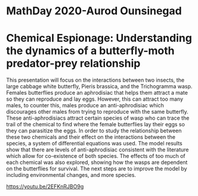 # MathDay 2020-Aurod Ounsinegad
# Chemical Espionage: Understanding the dynamics of a butterfly-moth predator-prey relationship
This presentation will focus on the interactions between two insects, the large cabbage white butterfly, Pieris brassica, and the Trichogramma wasp. Females butterflies produce an aphrodisiac that helps them attract a mate so they can reproduce and lay eggs. However, this can attract too many males, to counter this, males produce an anti-aphrodisiac which discourages other males from trying to reproduce with the same butterfly. These anti-aphrodisiacs attract certain species of wasp who can trace the trail of the chemical to find where the female butterflies lay their eggs so they can parasitize the eggs. In order to study the relationship between these two chemicals and their effect on the interactions between the species, a system of differential equations was used. The model results show that there are levels of anti-aphrodisiac consistent with the literature which allow for co-existence of both species. The effects of too much of each chemical was also explored, showing how the wasps are dependent on the butterflies for survival. The next steps are to improve the model by including environmental changes, and more species.

https://youtu.be/2EFKnRJBO9g
